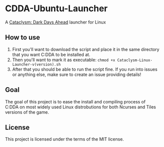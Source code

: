 # CDDA-Ubuntu-Launcher
A [Cataclysm: Dark Days Ahead](https://cataclysmdda.org/) launcher for Linux

## How to use
1. First you'll want to download the script and place it in the same directory that you want C:DDA to be installed at. 
2. Then you'll want to mark it as executable: `chmod +x Cataclysm-Linux-Launcher-v(version).sh`
3. After that you should be able to run the script fine. 
If you run into issues or anything else, make sure to create an issue providing details!

## Goal
The goal of this project is to ease the install and compiling process of C:DDA on most widely used Linux distrobutions for both Ncurses and Tiles versions of the game.

## License
This project is licensed under the terms of the MIT license.
